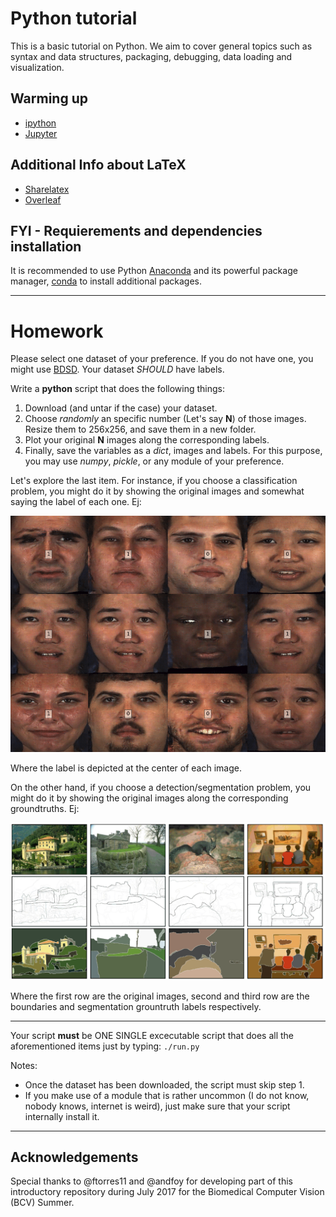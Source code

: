 # Python tutorial
This is a basic tutorial on Python. We aim to cover general topics such as syntax and data structures, packaging, debugging, data loading and visualization.

## Warming up
- [ipython](https://ipython.org/)
- [Jupyter](http://jupyter.org/)

## Additional Info about LaTeX
- [Sharelatex](https://www.sharelatex.com)
- [Overleaf](https://www.overleaf.com/)

## FYI - Requierements and dependencies installation
It is recommended to use Python [Anaconda](https://www.continuum.io/downloads) and its powerful package manager, [conda](https://github.com/conda/conda) to install additional packages.

--------------

# Homework

Please select one dataset of your preference. If you do not have one, you might use [BDSD](https://www2.eecs.berkeley.edu/Research/Projects/CS/vision/grouping/resources.htm). Your dataset _SHOULD_ have labels. 

Write a **python** script that does the following things:
1. Download (and untar if the case) your dataset. 
2. Choose _randomly_ an specific number (Let's say **N**) of those images. Resize them to 256x256, and save them in a new folder. 
3. Plot your original **N** images along the corresponding labels. 
4. Finally, save the variables as a _dict_, images and labels. For this purpose, you may use _numpy_, _pickle_, or any module of your preference.

Let's explore the last item. For instance, if you choose a classification problem, you might do it by showing the original images and somewhat saying the label of each one. Ej:

![fake](imgs/fake.png)

Where the label is depicted at the center of each image.

On the other hand, if you choose a detection/segmentation problem, you might do it by showing the original images along the corresponding groundtruths. Ej:

![bsds](imgs/bsds.png)

Where the first row are the original images, second and third row are the boundaries and segmentation grountruth labels respectively. 

---

Your script **must** be ONE SINGLE excecutable script that does all the aforementioned items just by typing: `./run.py`

Notes:
- Once the dataset has been downloaded, the script must skip step 1. 
- If you make use of a module that is rather uncommon (I do not know, nobody knows, internet is weird), just make sure that your script internally install it.

--------------

## Acknowledgements

Special thanks to @ftorres11 and @andfoy for developing part of this introductory repository during July 2017 for the Biomedical Computer Vision (BCV) Summer. 


